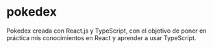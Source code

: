 # pokedex
Pokedex creada con React.js y TypeScript, con el objetivo de poner en práctica mis conocimientos en React y aprender a usar TypeScript.
